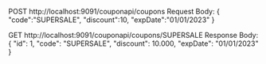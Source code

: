 POST
http://localhost:9091/couponapi/coupons
Request Body:
{
"code":"SUPERSALE",
"discount":10,
"expDate":"01/01/2023"
}

GET
http://localhost:9091/couponapi/coupons/SUPERSALE
Response Body:
{
"id": 1,
"code": "SUPERSALE",
"discount": 10.000,
"expDate": "01/01/2023"
}